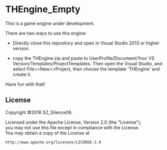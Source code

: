 # THEngine_Empty

This is a game engine under development.

There are two ways to use this engine:

- Directly clone this repository and open in Visual Studio 2013 or higher version.

- copy the THEngine.zip and paste to UserProfile/Document/Your VS Version/Templates/ProjectTemplates. Then open the Visual Studio, and select File>>New>>Project, then choose the template 'THEngine' and create it.

Have fun with that!

## License

Copyright ©2016 SZ_Silence06.<br>

Licensed under the Apache License, Version 2.0 (the "License");<br>
you may not use this file except in compliance with the License.<br>
You may obtain a copy of the License at

    http://www.apache.org/licenses/LICENSE-2.0